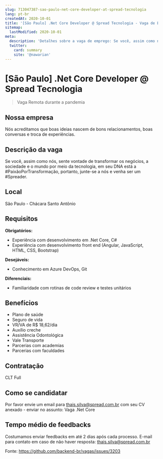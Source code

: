 ```yaml
---
slug: 713047387-sao-paulo-net-core-developer-at-spread-tecnologia
lang: pt-br
createdAt: 2020-10-01
title: '[São Paulo] .Net Core Developer @ Spread Tecnologia - Vaga de Emprego'
sitemap:
  lastModified: 2020-10-01
meta:
  description: 'Detalhes sobre a vaga de emprego: Se você, assim como nós, sente vontade de transformar os negócios, a sociedade e o mundo por meio da tecnologia, em seu DNA está a #PaixãoPorTransformação, portanto, junte-se a nós e venha ser um #Spreader.'
  twitter:
    card: summary
    site: '@nawarian'
---
```


# [São Paulo] .Net Core Developer @ Spread Tecnologia

<!--
==================================================
Caso a vaga for remoto durante a pandemia informar no texto "Remoto durante o covid"
==================================================
-->
<!-- 
==================================================
POR FAVOR, SÓ POSTE SE A VAGA FOR PARA BACK-END!

Não faça distinção de gênero no título da vaga.

Use: "Back-End Developer" ao invés de 
"Desenvolvedor Back-End" \o/

Exemplo: `[São Paulo] Back-End Developer @ NOME DA EMPRESA`
==================================================
-->
<!--
==================================================
Caso a vaga for remoto durante a pandemia deixar a linha abaixo
==================================================
-->
> Vaga Remota durante a pandemia

## Nossa empresa

Nós acreditamos que boas ideias nascem de bons relacionamentos, boas conversas e troca de experiências.

## Descrição da vaga

Se você, assim como nós, sente vontade de transformar os negócios, a sociedade e o mundo por meio da tecnologia, em seu DNA está a #PaixãoPorTransformação, portanto, junte-se a nós e venha ser um #Spreader. 

## Local

São Paulo - Chácara Santo Antônio

## Requisitos

**Obrigatórios:**
- Experiência com desenvolvimento em .Net Core, C#
- Experiência com desenvolvimento front end (Angular, JavaScript, HTML, CSS, Bootstrap)

**Desejáveis:**
- Conhecimento em Azure DevOps, Git

**Diferenciais:**
- Familiaridade com rotinas de code review e testes unitários

## Benefícios

- Plano de saúde
- Seguro de vida
- VR/VA de R$ 18,62/dia
- Auxílio creche
- Assistência Odontológica
- Vale Transporte
- Parcerias com academias
- Parcerias com faculdades


## Contratação

CLT Full

## Como se candidatar

Por favor envie um email para thais.silva@spread.com.br com seu CV anexado - enviar no assunto: Vaga .Net Core

## Tempo médio de feedbacks

Costumamos enviar feedbacks em até 2 dias após cada processo.
E-mail para contato em caso de não haver resposta: thais.silva@spread.com.br



Fonte: https://github.com/backend-br/vagas/issues/3203